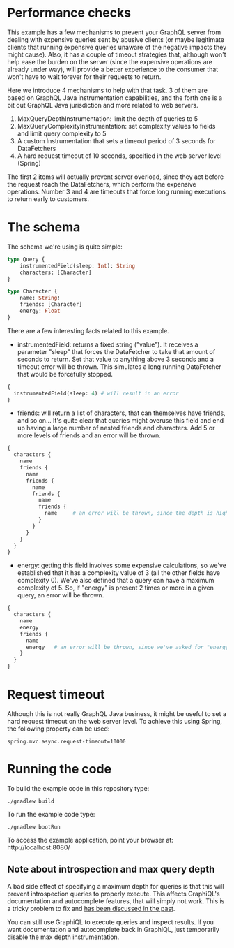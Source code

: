 # Performance checks 

This example has a few mechanisms to prevent your GraphQL server from dealing with expensive queries sent by abusive clients 
(or maybe legitimate clients that running expensive queries unaware of the negative impacts they might cause).
Also, it has a couple of timeout strategies that, although won't help ease the burden on the server (since the expensive
operations are already under way), will provide a better experience to the consumer that won't have to wait forever for
their requests to return.

Here we introduce 4 mechanisms to help with that task. 3 of them are based on GraphQL Java instrumentation capabilities,
and the forth one is a bit out GraphQL Java jurisdiction and more related to web servers.

1. MaxQueryDepthInstrumentation: limit the depth of queries to 5
2. MaxQueryComplexityInstrumentation: set complexity values to fields and limit query complexity to 5 
3. A custom Instrumentation that sets a timeout period of 3 seconds for DataFetchers 
4. A hard request timeout of 10 seconds, specified in the web server level (Spring) 

The first 2 items will actually prevent server overload, since they act before the request reach the DataFetchers, which
perform the expensive operations. Number 3 and 4 are timeouts that force long running executions to return early to customers.

# The schema
The schema we're using is quite simple:

```graphql
type Query {
    instrumentedField(sleep: Int): String
    characters: [Character]
}

type Character {
    name: String!
    friends: [Character]
    energy: Float
}
```

There are a few interesting facts related to this example.

* instrumentedField: returns a fixed string ("value"). It receives a parameter "sleep" that forces the DataFetcher to
  take that amount of seconds to return. Set that value to anything above 3 seconds and a timeout error will be thrown.
  This simulates a long running DataFetcher that would be forcefully stopped.
  
```graphql
{
  instrumentedField(sleep: 4) # will result in an error
}
``` 
  
* friends: will return a list of characters, that can themselves have friends, and so on... It's quite clear that queries
  might overuse this field and end up having a large number of nested friends and characters. Add 5 or more levels of 
  friends and an error will be thrown.

```graphql
{
  characters {
    name
    friends {
      name
      friends {
        name
        friends {
          name
          friends {
            name     # an error will be thrown, since the depth is higher than the limit
          }
        }
      }
    }
  }
}
```

* energy: getting this field involves some expensive calculations, so we've established that it has a complexity value
  of 3 (all the other fields have complexity 0). We've also defined that a query can have a maximum complexity of 5. So,
  if "energy" is present 2 times or more in a given query, an error will be thrown.
 
```graphql
{
  characters {
    name
    energy
    friends {
      name
      energy   # an error will be thrown, since we've asked for "energy" 2 times
    }
  }
}
``` 

# Request timeout
Although this is not really GraphQL Java business, it might be useful to set a hard request timeout on the web server
level.
To achieve this using Spring, the following property can be used:

```
spring.mvc.async.request-timeout=10000
```


# Running the code
 
 To build the example code in this repository type:
 
``` 
./gradlew build
 ```
    
To run the example code type:
    
``` 
./gradlew bootRun
``` 
    
To access the example application, point your browser at:
     http://localhost:8080/  
     
## Note about introspection and max query depth
A bad side effect of specifying a maximum depth for queries is that this will prevent introspection queries to properly
execute. This affects GraphiQL's documentation and autocomplete features, that will simply not work. 
This is a tricky problem to fix and [has been discussed in the past](https://github.com/graphql-java/graphql-java/issues/1055). 

You can still use GraphiQL to execute queries and inspect results. If you want documentation and autocomplete back in 
GraphiQL, just temporarily disable the max depth instrumentation. 
